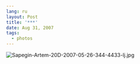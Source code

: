```yaml
---
lang: ru
layout: Post
title: '***'
date: Aug 31, 2007
tags:
  - photos
---
```


![Sapegin-Artem-20D-2007-05-26-344-4433-lj.jpg](upload://Sapegin-Artem-20D-2007-05-26-344-4433-lj.jpg)
